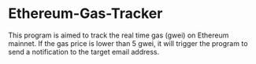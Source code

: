 # Ethereum-Gas-Tracker
This program is aimed to track the real time gas (gwei) on Ethereum mainnet. If the gas price is lower than 5 gwei, it will trigger the program to send a notification to the target email address.
